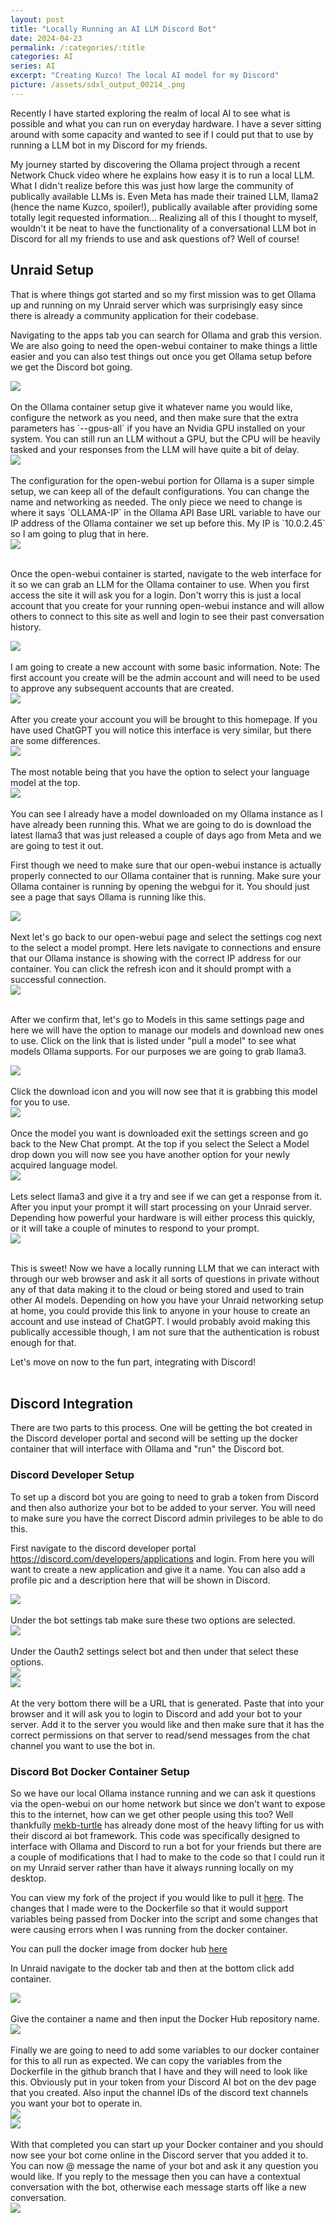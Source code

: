 ```yaml
---
layout: post
title: "Locally Running an AI LLM Discord Bot"
date: 2024-04-23
permalink: /:categories/:title
categories: AI
series: AI
excerpt: "Creating Kuzco! The local AI model for my Discord"
picture: /assets/sdxl_output_00214_.png
---
```


Recently I have started exploring the realm of local AI to see what is possible and what you can run on everyday hardware. I have a sever sitting around with some capacity and wanted to see if I could put that to use by running a LLM bot in my Discord for my friends.

My journey started by discovering the Ollama project through a recent Network Chuck video where he explains how easy it is to run a local LLM. What I didn't realize before this was just how large the community of publically available LLMs is. Even Meta has made their trained LLM, llama2 (hence the name Kuzco, spoiler!), publically available after providing some totally legit requested information... Realizing all of this I thought to myself, wouldn't it be neat to have the functionality of a conversational LLM bot in Discord for all my friends to use and ask questions of? Well of course!

## Unraid Setup
That is where things got started and so my first mission was to get Ollama up and running on my Unraid server which was surprisingly easy since there is already a community application for their codebase. 

Navigating to the apps tab you can search for Ollama and grab this version. We are also going to need the open-webui container to make things a little easier and you can also test things out once you get Ollama setup before we get the Discord bot going.

<div style=img><img src="/assets/commapps_ollama.png"></div>
<br>
On the Ollama container setup give it whatever name you would like, configure the network as you need, and then make sure that the extra parameters has `--gpus-all` if you have an Nvidia GPU installed on your system. You can still run an LLM without a GPU, but the CPU will be heavily tasked and your responses from the LLM will have quite a bit of delay.

<div style=img><img src="/assets/unraid_ollama_config.png"></div>
<br>
The configuration for the open-webui portion for Ollama is a super simple setup, we can keep all of the default configurations. You can change the name and networking as needed. The only piece we need to change is where it says `OLLAMA-IP` in the Ollama API Base URL variable to have our IP address of the Ollama container we set up before this. My IP is `10.0.2.45` so I am going to plug that in here.

<div style=img><img src="/assets/unraid_open-webui_configuration.png"></div>
<br>

Once the open-webui container is started, navigate to the web interface for it so we can grab an LLM for the Ollama container to use. When you first access the site it will ask you for a login. Don't worry this is just a local account that you create for your running open-webui instance and will allow others to connect to this site as well and login to see their past conversation history.

<div style=img><img src="/assets/open-webui_homepage.png"></div>
<br>
I am going to create a new account with some basic information. Note: The first account you create will be the admin account and will need to be used to approve any subsequent accounts that are created.

<div style=img><img src="/assets/open-webui_account_setup.png"></div>
<br>
After you create your account you will be brought to this homepage. If you have used ChatGPT you will notice this interface is very similar, but there are some differences. 

<div style=img><img src="/assets/open-webui_homepage_after_sign-in.png"></div>
<br>
The most notable being that you have the option to select your language model at the top.

<div style=img><img src="/assets/open-webui_models.png"></div>
<br>
You can see I already have a model downloaded on my Ollama instance as I have already been running this. What we are going to do is download the latest llama3 that was just released a couple of days ago from Meta and we are going to test it out.


First though we need to make sure that our open-webui instance is actually properly connected to our Ollama container that is running. Make sure your Ollama container is running by opening the webgui for it. You should just see a page that says Ollama is running like this.

<div style=img><img src="/assets/ollama_running.png"></div>
<br>
Next let's go back to our open-webui page and select the settings cog next to the select a model prompt. Here lets navigate to connections and ensure that our Ollama instance is showing with the correct IP address for our container. You can click the refresh icon and it should prompt with a successful connection.

<div style=img><img src="/assets/ollama_connection.png"></div>
<br>

After we confirm that, let's go to Models in this same settings page and here we will have the option to manage our models and download new ones to use. Click on the link that is listed under "pull a model" to see what models Ollama supports. For our purposes we are going to grab llama3.

<div style=img><img src="/assets/open-webui_model_download.png"></div>
<br>
Click the download icon and you will now see that it is grabbing this model for you to use.

<div style=img><img src="/assets/llama3_downloading.png"></div>
<br>
Once the model you want is downloaded exit the settings screen and go back to the New Chat prompt. At the top if you select the Select a Model drop down you will now see you have another option for your newly acquired language model.

<div style=img><img src="/assets/selectmodel.png"></div>
<br>
Lets select llama3 and give it a try and see if we can get a response from it. After you input your prompt it will start processing on your Unraid server. Depending how powerful your hardware is will either process this quickly, or it will take a couple of minutes to respond to your prompt.

<div style=img><img src="/assets/llama3_prompt.png"></div>
<br>

This is sweet! Now we have a locally running LLM that we can interact with through our web browser and ask it all sorts of questions in private without any of that data making it to the cloud or being stored and used to train other AI models. Depending on how you have your Unraid networking setup at home, you could provide this link to anyone in your house to create an account and use instead of ChatGPT. I would probably avoid making this publically accessible though, I am not sure that the authentication is robust enough for that.

Let's move on now to the fun part, integrating with Discord!
<br>
<br>

## Discord Integration

There are two parts to this process. One will be getting the bot created in the Discord developer portal and second will be setting up the docker container that will interface with Ollama and "run" the Discord bot.


### Discord Developer Setup

To set up a discord bot you are going to need to grab a token from Discord and then also authorize your bot to be added to your server. You will need to make sure you have the correct Discord admin privileges to be able to do this.

First navigate to the discord developer portal https://discord.com/developers/applications and login. From here you will want to create a new application and give it a name. You can also add a profile pic and a description here that will be shown in Discord.

<div style=img><img src="/assets/discordnewapp.png"></div>
<br>
Under the bot settings tab make sure these two options are selected.

<div style=img><img src="/assets/botsettings.png"></div>
<br>
Under the Oauth2 settings select bot and then under that select these options.

<div style=img><img src="/assets/oauth2bot.png"></div>
<div style=img><img src="/assets/oauth2perms.png"></div>
<br>
At the very bottom there will be a URL that is generated. Paste that into your browser and it will ask you to login to Discord and add your bot to your server. Add it to the server you would like and then make sure that it has the correct permissions on that server to read/send messages from the chat channel you want to use the bot in.


### Discord Bot Docker Container Setup

So we have our local Ollama instance running and we can ask it questions via the open-webui on our home network but since we don't want to expose this to the internet, how can we get other people using this too? Well thankfully [mekb-turtle](https://github.com/mekb-turtle/discord-ai-bot) has already done most of the heavy lifting for us with their discord ai bot framework. This code was specifically designed to interface with Ollama and Discord to run a bot for your friends but there are a couple of modifications that I had to make to the code so that I could run it on my Unraid server rather than have it always running locally on my desktop.

You can view my fork of the project if you would like to pull it [here](https://github.com/breadyboy749/discord-ai-bot). The changes that I made were to the Dockerfile so that it would support variables being passed from Docker into the script and some changes that were causing errors when I was running from the docker container.

You can pull the docker image from docker hub [here](https://hub.docker.com/layers/breadyboy749/landiscordai/latest/images/sha256-1b450d5b41f08da2ae7199df2f5332b4f0760b8116eb61eae133b2e388acd4b8?context=repo)

In Unraid navigate to the docker tab and then at the bottom click add container.

<div style=img><img src="/assets/unraid_add_container.png"></div>
<br>
Give the container a name and then input the Docker Hub repository name.

<div style=img><img src="/assets/dockercontainer_setup1.png"></div>
<br>
Finally we are going to need to add some variables to our docker container for this to all run as expected. We can copy the variables from the Dockerfile in the github branch that I have and they will need to look like this. Obviously put in your token from your Discord AI bot on the dev page that you created. Also input the channel IDs of the discord text channels you want your bot to operate in.

<div style=img><img src="/assets/dockerenvvariables.png"></div>

<div style=img><img src="/assets/dockerenvvariables_config.png"></div>
<br>
With that completed you can start up your Docker container and you should now see your bot come online in the Discord server that you added it to. You can now @ message the name of your bot and ask it any question you would like. If you reply to the message then you can have a contextual conversation with the bot, otherwise each message starts off like a new conversation.

<div style=img><img src="/assets/airesponse.png"></div>
